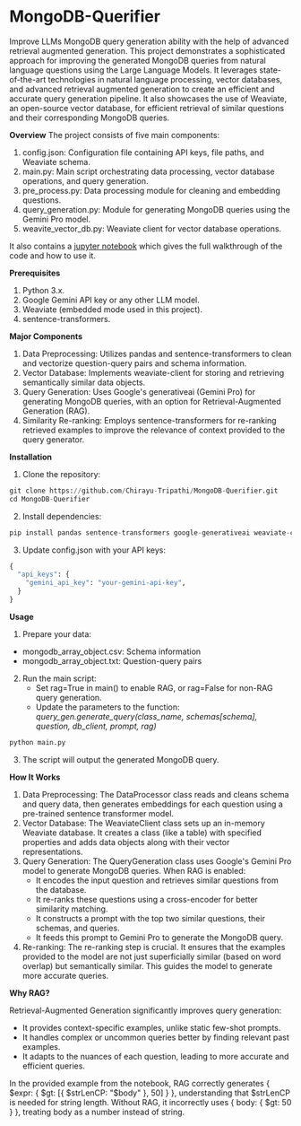 # MongoDB-Querifier
Improve LLMs MongoDB query generation ability with the help of advanced retrieval augmented generation.
This project demonstrates a sophisticated approach for improving the generated MongoDB queries from natural language questions using the Large Language Models. It leverages state-of-the-art technologies in natural language processing, vector databases, and advanced retrieval augmented generation to create an efficient and accurate query generation pipeline. It also showcases the use of Weaviate, an open-source vector database, for efficient retrieval of similar questions and their corresponding MongoDB queries.

**Overview**
The project consists of five main components:

1. config.json: Configuration file containing API keys, file paths, and Weaviate schema.
2. main.py: Main script orchestrating data processing, vector database operations, and query generation.
3. pre_process.py: Data processing module for cleaning and embedding questions.
4. query_generation.py: Module for generating MongoDB queries using the Gemini Pro model.
5. weavite_vector_db.py: Weaviate client for vector database operations.

It also contains a [jupyter notebook](./notebook.ipynb) which gives the full walkthrough of the code and how to use it.

**Prerequisites**

1. Python 3.x.
2. Google Gemini API key or any other LLM model.
3. Weaviate (embedded mode used in this project).
4. sentence-transformers.

**Major Components**

1. Data Preprocessing: Utilizes pandas and sentence-transformers to clean and vectorize question-query pairs and schema information.
2. Vector Database: Implements weaviate-client for storing and retrieving semantically similar data objects.
3. Query Generation: Uses Google's generativeai (Gemini Pro) for generating MongoDB queries, with an option for Retrieval-Augmented Generation (RAG).
4. Similarity Re-ranking: Employs sentence-transformers for re-ranking retrieved examples to improve the relevance of context provided to the query generator.

**Installation**

1. Clone the repository:
```python
git clone https://github.com/Chirayu-Tripathi/MongoDB-Querifier.git
cd MongoDB-Querifier

```

2. Install dependencies:
```python
pip install pandas sentence-transformers google-generativeai weaviate-client
```

3. Update config.json with your API keys:
```python
{
  "api_keys": {
    "gemini_api_key": "your-gemini-api-key",
  }
}
```
**Usage**
1. Prepare your data:

* mongodb_array_object.csv: Schema information
* mongodb_array_object.txt: Question-query pairs

2. Run the main script:
    * Set rag=True in main() to enable RAG, or rag=False for non-RAG query generation.
    * Update the parameters to the function: *query_gen.generate_query(class_name, schemas[schema], question, db_client, prompt, rag)*

```python
python main.py
```

3. The script will output the generated MongoDB query.

**How It Works**

1. Data Preprocessing: The DataProcessor class reads and cleans schema and query data, then generates embeddings for each question using a pre-trained sentence transformer model.
2. Vector Database: The WeaviateClient class sets up an in-memory Weaviate database. It creates a class (like a table) with specified properties and adds data objects along with their vector representations.
3. Query Generation: The QueryGeneration class uses Google's Gemini Pro model to generate MongoDB queries. When RAG is enabled:
    * It encodes the input question and retrieves similar questions from the database.
    * It re-ranks these questions using a cross-encoder for better similarity matching.
    * It constructs a prompt with the top two similar questions, their schemas, and queries.
    * It feeds this prompt to Gemini Pro to generate the MongoDB query.
4. Re-ranking: The re-ranking step is crucial. It ensures that the examples provided to the model are not just superficially similar (based on word overlap) but semantically similar. This guides the model to generate more accurate queries.

**Why RAG?**

Retrieval-Augmented Generation significantly improves query generation:
 * It provides context-specific examples, unlike static few-shot prompts.
 * It handles complex or uncommon queries better by finding relevant past examples.
 * It adapts to the nuances of each question, leading to more accurate and efficient queries.

In the provided example from the notebook, RAG correctly generates { $expr: { $gt: [{ $strLenCP: "$body" }, 50] } }, understanding that $strLenCP is needed for string length. Without RAG, it incorrectly uses { body: { $gt: 50 } }, treating body as a number instead of string.